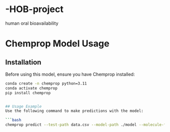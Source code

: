 # -HOB-project
human oral bioavailability
# Chemprop Model Usage

## Installation

Before using this model, ensure you have Chemprop installed:

```bash
conda create -n chemprop python=3.11
conda activate chemprop
pip install chemprop


## Usage Example
Use the following command to make predictions with the model:

```bash
chemprop predict --test-path data.csv --model-path ./model --molecule-featurizers v1_rdkit_2d_normalized
